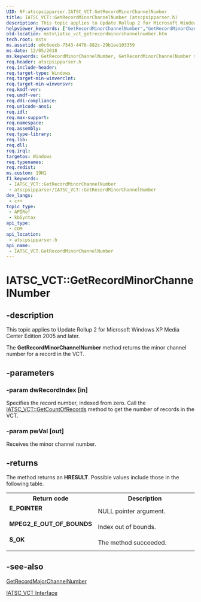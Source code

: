 ```yaml
---
UID: NF:atscpsipparser.IATSC_VCT.GetRecordMinorChannelNumber
title: IATSC_VCT::GetRecordMinorChannelNumber (atscpsipparser.h)
description: This topic applies to Update Rollup 2 for Microsoft Windows XP Media Center Edition 2005 and later.
helpviewer_keywords: ["GetRecordMinorChannelNumber","GetRecordMinorChannelNumber method [Microsoft TV Technologies]","GetRecordMinorChannelNumber method [Microsoft TV Technologies]","IATSC_VCT interface","IATSC_VCT interface [Microsoft TV Technologies]","GetRecordMinorChannelNumber method","IATSC_VCT.GetRecordMinorChannelNumber","IATSC_VCT::GetRecordMinorChannelNumber","IATSC_VCTGetRecordMinorChannelNumber","atscpsipparser/IATSC_VCT::GetRecordMinorChannelNumber","mstv.iatsc_vct_getrecordminorchannelnumber"]
old-location: mstv\iatsc_vct_getrecordminorchannelnumber.htm
tech.root: mstv
ms.assetid: e0c6eecb-7543-4476-882c-29b1ee103359
ms.date: 12/05/2018
ms.keywords: GetRecordMinorChannelNumber, GetRecordMinorChannelNumber method [Microsoft TV Technologies], GetRecordMinorChannelNumber method [Microsoft TV Technologies],IATSC_VCT interface, IATSC_VCT interface [Microsoft TV Technologies],GetRecordMinorChannelNumber method, IATSC_VCT.GetRecordMinorChannelNumber, IATSC_VCT::GetRecordMinorChannelNumber, IATSC_VCTGetRecordMinorChannelNumber, atscpsipparser/IATSC_VCT::GetRecordMinorChannelNumber, mstv.iatsc_vct_getrecordminorchannelnumber
req.header: atscpsipparser.h
req.include-header: 
req.target-type: Windows
req.target-min-winverclnt: 
req.target-min-winversvr: 
req.kmdf-ver: 
req.umdf-ver: 
req.ddi-compliance: 
req.unicode-ansi: 
req.idl: 
req.max-support: 
req.namespace: 
req.assembly: 
req.type-library: 
req.lib: 
req.dll: 
req.irql: 
targetos: Windows
req.typenames: 
req.redist: 
ms.custom: 19H1
f1_keywords:
 - IATSC_VCT::GetRecordMinorChannelNumber
 - atscpsipparser/IATSC_VCT::GetRecordMinorChannelNumber
dev_langs:
 - c++
topic_type:
 - APIRef
 - kbSyntax
api_type:
 - COM
api_location:
 - atscpsipparser.h
api_name:
 - IATSC_VCT.GetRecordMinorChannelNumber
---
```


# IATSC_VCT::GetRecordMinorChannelNumber


## -description

This topic applies to Update Rollup 2 for Microsoft Windows XP Media Center Edition 2005 and later.
        



The <b>GetRecordMinorChannelNumber</b> method returns the minor channel number for a record in the VCT.

## -parameters

### -param dwRecordIndex [in]

Specifies the record number, indexed from zero. Call the <a href="https://docs.microsoft.com/previous-versions/windows/desktop/api/atscpsipparser/nf-atscpsipparser-iatsc_vct-getcountofrecords">IATSC_VCT::GetCountOfRecords</a> method to get the number of records in the VCT.

### -param pwVal [out]

Receives the minor channel number.

## -returns

The method returns an <b>HRESULT</b>. Possible values include those in the following table.

<table>
<tr>
<th>Return code</th>
<th>Description</th>
</tr>
<tr>
<td width="40%">
<dl>
<dt><b>E_POINTER</b></dt>
</dl>
</td>
<td width="60%">
NULL pointer argument.

</td>
</tr>
<tr>
<td width="40%">
<dl>
<dt><b>MPEG2_E_OUT_OF_BOUNDS</b></dt>
</dl>
</td>
<td width="60%">
Index out of bounds.

</td>
</tr>
<tr>
<td width="40%">
<dl>
<dt><b>S_OK</b></dt>
</dl>
</td>
<td width="60%">
The method succeeded.

</td>
</tr>
</table>

## -see-also

<a href="https://docs.microsoft.com/previous-versions/windows/desktop/api/atscpsipparser/nf-atscpsipparser-iatsc_vct-getrecordmajorchannelnumber">GetRecordMajorChannelNumber</a>



<a href="https://docs.microsoft.com/previous-versions/windows/desktop/api/atscpsipparser/nn-atscpsipparser-iatsc_vct">IATSC_VCT Interface</a>

